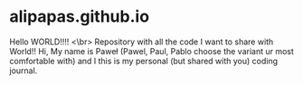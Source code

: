# alipapas.github.io
Hello WORLD!!!! <\br>
Repository with all the code I want to share with World!!
Hi, My name is Paweł (Pawel, Paul, Pablo choose the variant ur most comfortable with) and I this is my personal (but shared with you) coding journal.
